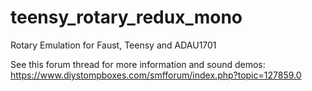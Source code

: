 # teensy_rotary_redux_mono
 Rotary Emulation for Faust, Teensy and ADAU1701

See this forum thread for more information and sound demos: https://www.diystompboxes.com/smfforum/index.php?topic=127859.0
